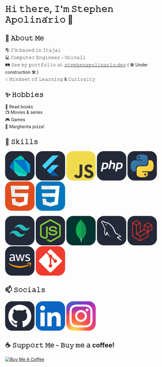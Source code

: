 # 𝙷𝚒 𝚝𝚑𝚎𝚛𝚎, 𝙸'𝚖 𝚂𝚝𝚎𝚙𝚑𝚎𝚗 𝙰𝚙𝚘𝚕𝚒𝚗𝚊́𝚛𝚒𝚘 👋

## :book: 𝙰𝚋𝚘𝚞𝚝 𝙼𝚎

:earth_americas: 𝙸'𝚖 𝚋𝚊𝚜𝚎𝚍 𝚒𝚗 𝙸𝚝𝚊𝚓𝚊𝚒 <br/>
:computer: 𝙲𝚘𝚖𝚙𝚞𝚝𝚎𝚛 𝙴𝚗𝚐𝚒𝚗𝚎𝚎𝚛 - 𝚄𝚗𝚒𝚟𝚊𝚕𝚒 <br/>
:railway_track: 𝚂𝚎𝚎 𝚖𝚢 𝚙𝚘𝚛𝚝𝚏𝚘𝚕𝚒𝚘 𝚊𝚝 [𝚜𝚝𝚎𝚙𝚑𝚎𝚗𝚊𝚙𝚘𝚕𝚒𝚗𝚊𝚛𝚒𝚘.𝚍𝚎𝚟](https://stephenapolinario.dev/) ( :hammer_and_wrench: Under construction :hammer_and_wrench: )<br/>
:bulb: 𝙼𝚒𝚗𝚍𝚜𝚎𝚝 𝚘𝚏 𝙻𝚎𝚊𝚛𝚗𝚒𝚗𝚐 & 𝙲𝚞𝚛𝚒𝚘𝚜𝚒𝚝𝚢

## :sparkles: 𝙷𝚘𝚋𝚋𝚒𝚎𝚜

:book: Read books <br/>
:tv: Movies & series <br/>
:video_game: Games <br/>
:pizza: Margherita pizza!

## :dart: 𝚂𝚔𝚒𝚕𝚕𝚜

[![Dart Icon](https://raw.githubusercontent.com/stephenapolinario/stephenapolinario/main/assets/icons/dart.svg)](https://dart.dev/) [![Flutter Icon](https://raw.githubusercontent.com/stephenapolinario/stephenapolinario/main/assets/icons/flutter.svg)](https://flutter.dev/) [![JavaScript Icon](https://raw.githubusercontent.com/stephenapolinario/stephenapolinario/main/assets/icons/js.svg)](https://developer.mozilla.org/en-US/docs/Web/JavaScript) [![PHP Icon](https://raw.githubusercontent.com/stephenapolinario/stephenapolinario/main/assets/icons/php.svg)](https://www.php.net/) [![Python Icon](https://raw.githubusercontent.com/stephenapolinario/stephenapolinario/main/assets/icons/py.svg)](https://www.python.org/) [![HTML Icon](https://raw.githubusercontent.com/stephenapolinario/stephenapolinario/main/assets/icons/html5.svg)](https://developer.mozilla.org/en-US/docs/Web/HTML) [![CSS Icon](https://raw.githubusercontent.com/stephenapolinario/stephenapolinario/main/assets/icons/css3.svg)](https://developer.mozilla.org/en-US/docs/Web/CSS)

<!--- New line -->
<!--- New line -->

[![Tailwind CSS Icon](https://raw.githubusercontent.com/stephenapolinario/stephenapolinario/main/assets/icons/tailwind.svg)](https://tailwindcss.com/) [![Node.js Icon](https://raw.githubusercontent.com/stephenapolinario/stephenapolinario/main/assets/icons/nodejs.svg)](https://nodejs.org/) [![MongoDB Icon](https://raw.githubusercontent.com/stephenapolinario/stephenapolinario/main/assets/icons/mongodb.svg)](https://www.mongodb.com/) [![MySQL Icon](https://raw.githubusercontent.com/stephenapolinario/stephenapolinario/main/assets/icons/mysql.svg)](https://www.mysql.com/) [![Laravel Icon](https://raw.githubusercontent.com/stephenapolinario/stephenapolinario/main/assets/icons/laravel.svg)](https://laravel.com/) [![AWS Icon](https://raw.githubusercontent.com/stephenapolinario/stephenapolinario/main/assets/icons/aws.svg)](https://aws.amazon.com/) [![Git Icon](https://raw.githubusercontent.com/stephenapolinario/stephenapolinario/main/assets/icons/git.svg)](https://git-scm.com/)

## :mailbox: 𝚂𝚘𝚌𝚒𝚊𝚕𝚜

[![Github Icon](https://raw.githubusercontent.com/stephenapolinario/stephenapolinario/main/assets/icons/github.svg)](https://www.github.com/stephenapolinario) [![Linkedin Icon](https://raw.githubusercontent.com/stephenapolinario/stephenapolinario/main/assets/icons/linkedin.svg)](https://www.linkedin.com/in/stephenapolinario/) [![Instagram Icon](https://raw.githubusercontent.com/stephenapolinario/stephenapolinario/main/assets/icons/instagram.svg)](https://www.instagram.com/stephenmiichael)

## :coffee: 𝚂𝚞𝚙𝚙𝚘𝚛𝚝 𝙼𝚎 - 𝙱𝚞𝚢 𝚖𝚎 𝚊 coffee!

<a href="https://www.buymeacoffee.com/stephenapolinario" target="_blank" rel="noopener noreferrer">
	<img src="https://cdn.buymeacoffee.com/buttons/v2/default-yellow.png" width="150" alt="Buy Me A Coffee">
</a>
